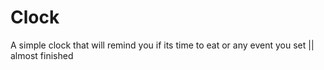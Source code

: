 # Clock
A simple clock that will remind you if its time to eat or any event you set || almost finished
